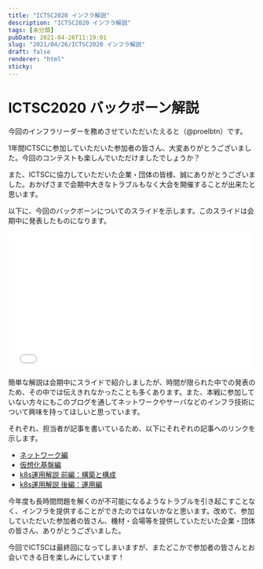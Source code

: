 ```yaml
---
title: "ICTSC2020 インフラ解説"
description: "ICTSC2020 インフラ解説"
tags: [未分類]
pubDate: 2021-04-26T11:19:01
slug: "2021/04/26/ICTSC2020 インフラ解説"
draft: false
renderer: "html"
sticky: 
---
```



<h1>ICTSC2020 バックボーン解説</h1>



<p>今回のインフラリーダーを務めさせていただいたえると（@proelbtn）です。</p>



<p>1年間ICTSCに参加していただいた参加者の皆さん、大変ありがとうございました。今回のコンテストも楽しんでいただけましたでしょうか？</p>



<p>また、ICTSCに協力していただいた企業・団体の皆様、誠にありがとうございました。おかげさまで会期中大きなトラブルもなく大会を開催することが出来たと思います。</p>



<p>以下に、今回のバックボーンについてのスライドを示します。このスライドは会期中に発表したものになります。</p>


<p><iframe loading="lazy" title="ICTSC2020 バックボーン紹介スライド" id="talk_frame_712652" src="//speakerdeck.com/player/1c2314099a6748c7a392f2b397373b3d" width="500" height="281" style="border:0; padding:0; margin:0; background:transparent;" frameborder="0" allowtransparency="true" allowfullscreen="allowfullscreen" mozallowfullscreen="true" webkitallowfullscreen="true"></iframe></p>


<p>簡単な解説は会期中にスライドで紹介しましたが、時間が限られた中での発表のため、その中では伝えきれなかったことも多くあります。また、本戦に参加していない方々にもこのブログを通してネットワークやサーバなどのインフラ技術について興味を持ってほしいと思っています。</p>



<p>それぞれ、担当者が記事を書いているため、以下にそれぞれの記事へのリンクを示します。</p>



<ul><li><a href="https://blog.icttoracon.net/2021/04/26/ictsc2020-%e3%82%a4%e3%83%b3%e3%83%95%e3%83%a9%e8%a7%a3%e8%aa%ac-%e3%83%8d%e3%83%83%e3%83%88%e3%83%af%e3%83%bc%e3%82%af%e7%b7%a8/">ネットワーク編</a></li><li><a href="https://blog.icttoracon.net/2021/04/26/ictsc2020-%e3%82%a4%e3%83%b3%e3%83%95%e3%83%a9%e8%a7%a3%e8%aa%ac-%e4%bb%ae%e6%83%b3%e5%8c%96%e5%9f%ba%e7%9b%a4%e7%b7%a8/">仮想化基盤編</a></li><li><a href="https://blog.icttoracon.net/2021/04/25/ictsc2020-k8s%e9%81%8b%e7%94%a8%e8%a7%a3%e8%aa%ac-%e5%89%8d%e7%b7%a8%ef%bc%9a%e6%a7%8b%e7%af%89%e3%81%a8%e6%a7%8b%e6%88%90/">k8s運用解説 前編：構築と構成</a></li><li><a href="https://blog.icttoracon.net/2021/04/25/ictsc2020-k8s%e9%81%8b%e7%94%a8%e8%a7%a3%e8%aa%ac-%e5%be%8c%e7%b7%a8%ef%bc%9a%e9%81%8b%e7%94%a8%e7%b7%a8/">k8s運用解説 後編：運用編</a></li></ul>



<p>今年度も長時間問題を解くのが不可能になるようなトラブルを引き起こすことなく、インフラを提供することができたのではないかなと思います。改めて、参加していただいた参加者の皆さん、機材・会場等を提供していただいた企業・団体の皆さん、ありがとうございました。</p>



<p>今回でICTSCは最終回になってしまいますが、またどこかで参加者の皆さんとお会いできる日を楽しみにしています！</p>
